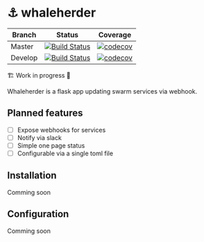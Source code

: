# ⚓️ whaleherder

| Branch  | Status | Coverage |
| --- | --- | --- |
| Master | [![Build Status](https://travis-ci.org/etienne-napoleone/whaleherder.svg?branch=master)](https://travis-ci.org/etienne-napoleone/whaleherder) | [![codecov](https://codecov.io/gh/etienne-napoleone/whaleherder/branch/master/graph/badge.svg)](https://codecov.io/gh/etienne-napoleone/whaleherder) |
| Develop | [![Build Status](https://travis-ci.org/etienne-napoleone/whaleherder.svg?branch=develop)](https://travis-ci.org/etienne-napoleone/whaleherder) | [![codecov](https://codecov.io/gh/etienne-napoleone/whaleherder/branch/develop/graph/badge.svg)](https://codecov.io/gh/etienne-napoleone/whaleherder) |

🏗 Work in progress 🚧

Whaleherder is a flask app updating swarm services via webhook.

## Planned features

 - [ ] Expose webhooks for services
 - [ ] Notify via slack
 - [ ] Simple one page status
 - [ ] Configurable via a single toml file

## Installation

Comming soon

## Configuration

Comming soon

